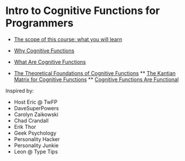 # Intro to Cognitive Functions for Programmers

* [The scope of this course: what you will learn](scope.md)

* [Why Cognitive Functions](why_cogfuncs.md)

* [What Are Cognitive Functions](what_cogfuncs.md)

* [The Theoretical Foundations of Cognitive Functions](foundations.md)
** [The Kantian Matrix for Cognitive Functions](matrix.md)
** [Cognitive Functions Are Functional](cog_funcs_are_functional.md)



Inspired by:

* Host Eric @ TwFP
* DaveSuperPowers
* Carolyn Zaikowski
* Chad Crandall
* Erik Thor
* Geek Psychology
* Personality Hacker
* Personality Junkie
* Leon @ Type Tips
